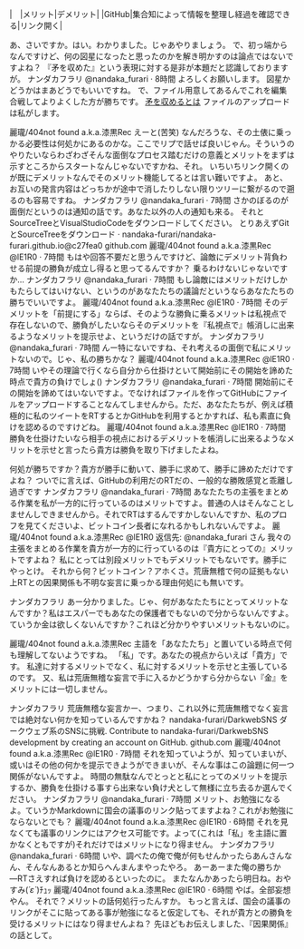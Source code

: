 |　|メリット|デメリット|
|GitHub|集合知によって情報を整理し経過を確認できる|リンク開く|

あ、さいですか。はい。わかりました。じゃあやりましょう。
で、初っ端からなんですけど、何の図星になったと思ったのかを解き明かすのは論点ではないですよね？
『矛を収めた』という表現に対する是非が本題だと認識しておりますが。
ナンダカフラリ
@nandaka_furari
·
8時間
よろしくお願いします。
図星かどうかはまあどうでもいいですね。
で、ファイル用意してあるんでこれを編集合戦してよりよくした方が勝ちです。
[矛を収めるとは](矛を収めるとは.md)
ファイルのアップロードは私がします。

麗瓏/404not found a.k.a.漆黒Rec
えーと(苦笑)
なんだろうな、その土俵に乗っかる必要性は何処かにあるのかな。ここでリプで話せば良いじゃん。そういうのやりたいならわざわざそんな面倒なプロセス踏むだけの意義とメリットをまずは示すところからスタートなんじゃないですかね、それ。
いちいちリンク開くのが既にデメリットなんでそのメリット機能してるとは言い難いですよ。
あと、お互いの発言内容はどっちかが途中で消したりしない限りツリーに繋がるので遡るのも容易ですね。
ナンダカフラリ
@nandaka_furari
·
7時間
さかのぼるのが面倒だというのは通知の話です。あなた以外の人の通知も来る。
それとSourceTreeとVisualStudioCodeをダウンロードしてください。
とりあえずGitとSourceTreeをダウンロード · nandaka-furari/nandaka-furari.github.io@c27fea0
github.com
麗瓏/404not found a.k.a.漆黒Rec
@lE1R0
·
7時間
もはや回答不要だと思うんですけど、論敵にデメリット背負わせる前提の勝負が成立し得ると思ってるんですか？
乗るわけないじゃないですか…
ナンダカフラリ
@nandaka_furari
·
7時間
もし論敵にはメリットだけしかもたらしてはいけない、というのがあなたたちの議論だというならあなたたちの勝ちでいいですよ。
麗瓏/404not found a.k.a.漆黒Rec
@lE1R0
·
7時間
そのデメリットを「前提にする」ならば、そのような勝負に乗るメリットは私視点で存在しないので、勝負がしたいならそのデメリットを『私視点で』帳消しに出来るようなメリットを提示せよ、というだけの話ですが。
ナンダカフラリ
@nandaka_furari
·
7時間
んー特にないですね、それ考えるの面倒で私にメリットないので。じゃ、私の勝ちかな？
麗瓏/404not found a.k.a.漆黒Rec
@lE1R0
·
7時間
いやその理論で行くなら自分から仕掛けといて開始前にその開始を諦めた時点で貴方の負けでしょ()
ナンダカフラリ
@nandaka_furari
·
7時間
開始前にその開始を諦めてはいないですよ。でなければファイルを作ってGitHubにファイルをアップロードすることなんてしませんから。ただ、あなたたちが、例えば積極的に私のツイートをRTするとかGitHubを利用するとかすれば、私も素直に負けを認めるのですけどね。
麗瓏/404not found a.k.a.漆黒Rec
@lE1R0
·
7時間
勝負を仕掛けたいなら相手の視点におけるデメリットを帳消しに出来るようなメリットを示せと言ったら貴方は勝負を取り下げましたよね。

何処が勝ちですか？貴方が勝手に動いて、勝手に求めて、勝手に諦めただけですよね？
ついでに言えば、GitHubの利用だのRTだの、一般的な勝敗感覚と乖離し過ぎです
ナンダカフラリ
@nandaka_furari
·
7時間
あなたたちの主張をまとめる作業を私が一方的に行っているのはメリットですよ。普通の人はそんなことしませんしできませんから。それでRTはするんですかしないんですか、私のプロフを見てくださいよ、ビットコイン長者になれるかもしれないんですよ。
麗瓏/404not found a.k.a.漆黒Rec
@lE1R0
返信先: 
@nandaka_furari
さん
我々の主張をまとめる作業を貴方が一方的に行っているのは『貴方にとっての』メリットですよね？
私にとっては別段メリットでもデメリットでもないです。勝手にやっとけ。
それから何？ビットコイン？アホくさ。荒唐無稽で何の証拠もない上RTとの因果関係も不明な妄言に乗っかる理由何処にも無いです。

ナンダカフラリ
あー分かりました。じゃ、何があなたたちにとってメリットなんですか？私はエスパーでもあなたの保護者でもないので分からないんですよ。ていうか金は欲しくないんですか？これほど分かりやすいメリットもないのに。

麗瓏/404not found a.k.a.漆黒Rec
主語を「あなたたち」と置いている時点で何も理解してないようですね。
「私」です。あなたの視点からいえば「貴方」です。
私達に対するメリットでなく、私に対するメリットを示せと主張しているのです。
又、私は荒唐無稽な妄言で手に入るかどうかすら分からない『金』をメリットには一切しません。

ナンダカフラリ
荒唐無稽な妄言かー、つまり、これ以外に荒唐無稽でなく妄言では絶対ない何かを知っているんですかね？
nandaka-furari/DarkwebSNS
ダークウェブ系のSNSに挑戦. Contribute to nandaka-furari/DarkwebSNS development by creating an account on GitHub.
github.com
麗瓏/404not found a.k.a.漆黒Rec
@lE1R0
·
7時間
それを知っていようが、知っていまいが、或いはその他の何かを提示できようができまいが、そんな事はこの論題に何一つ関係がないんですよ。
時間の無駄なんでとっとと私にとってのメリットを提示するか、勝負を仕掛ける事すら出来ない負け犬として無様に立ち去るか選んでください。
ナンダカフラリ
@nandaka_furari
·
7時間
メリット、お勉強になるよ。ていうかMarkdownに国会の議事のリンク貼ってますよね？これがお勉強にならないとでも？
麗瓏/404not found a.k.a.漆黒Rec
@lE1R0
·
6時間
それを見なくても議事のリンクにはアクセス可能です。よって(これは「私」を主語に置かなくともですが)それだけではメリットになり得ません。
ナンダカフラリ
@nandaka_furari
·
6時間
いや、調べたの俺で俺が何もせんかったらあんさんなん、そんなんあるとか知らへんまんまやったやろ。
あーあーまた俺の勝ちか―RTさえすれば負けを認めるといったのに。
またなんかあったら明日ね。おやすみ(*´ε`*)ﾁｭｯ
麗瓏/404not found a.k.a.漆黒Rec
@lE1R0
·
6時間
やば。全部妄想やん。
それで？メリットの話何処行ったんすか。
もっと言えば、国会の議事のリンクがそこに貼ってある事が勉強になると仮定しても、それが貴方との勝負を受けるメリットにはなり得ませんよね？
先ほどもお伝えしました、『因果関係』の話として。